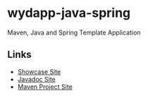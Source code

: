 # wydapp-java-spring

Maven, Java and Spring Template Application

## Links

* [Showcase Site](http://wydapp-java-spring.cloudfoundry.java)
* [Javadoc Site](http://vteial.github.com/wydapp-java-spring/apidocs/index.html)
* [Maven Project Site](http://vteial.github.com/gwt-bootstrap/)

